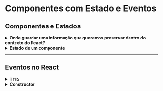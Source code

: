 # Componentes com Estado e Eventos

## Componentes e Estados

<details>
  <summary><strong>Onde guardar uma informação que queremos preservar dentro do contexto do React?</strong></summary><br />
  
  * No estado do componente!!
</details>

<details>
  <summary><strong>Estado de um componente</strong></summary><br />

  * Uma aplicação vai ter vários componentes, e cada um desses componentes vai ter o seu estado.

  * O Estado de um componente é um lugar especial que todo componente tem para armazenar **informações que devem persistir enquanto a tela não for fechada ou atualizada**. É o filtro selecionado, o item da lista destacado, o carrinho de compras, tudo isso e mais!

  * No _React_, cada componente cuida das suas informações, e o React garante que todas estejam atualizadas de maneira otimizada.

  


Local especial onde armazena as informações que vão ficar persistentes independende do que aconteça com os componentes

Se o componente estiver na tela, ele vai ter essa informação guardada lá.

Cada componente vai ter esse _local_ para guardar informação que é o **estado**

Se houverem 4 componentes, vão ter 4 estados diferentes
Cada componente vai ter seu estado
Um não enxerga o estado do outro
E se tiver um componente pai, ele vai ter o estado dele e só. Um componente **NUNCA** enxerga o componente de outro componente
Cada componente guarda o seu conjunto de informações

O conceito é: **state, ou estado do componente**, deve servir para ***guardar valores do Componente que mudam com o uso dele***.
As **props** são ***valores fixos*** que um componente ***recebe e não altera.***

</details>

---

## Eventos no React
<details>
  <summary><strong>THIS</strong></summary><br />

  * É um objeto que o JS cria e entrega para nós.
Representa aquela class/componente com tudo que eles tem.
Dentro do THIS tem a props
Assunto anterior acessavamos somente o this.props
  
</details>

<details>
  <summary><strong>Constructor</strong></summary><br />

  * 
  
</details>